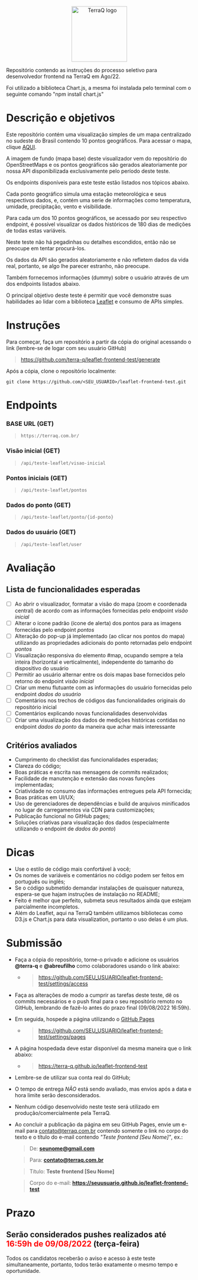 <p align="center">
  <br>
  <img alt="TerraQ logo" width="150" src="https://terraq.com.br/assets/images/logo/logo.png"/>
  <br>
</p>
 
Repositório contendo as instruções do processo seletivo para desenvolvedor frontend na TerraQ em Ago/22.

Foi utilizado a biblioteca Chart.js, a mesma foi instalada pelo terminal com o seguinte comando "npm install chart.js"

# Descrição e objetivos

Este repositório contém uma visualização simples de um mapa centralizado no sudeste do Brasil contendo 10 pontos geográficos. Para acessar o mapa, clique [AQUI](https://terra-q.github.io/leaflet-frontend-test/).

A imagem de fundo (mapa base) deste visualizador vem do repositório do OpenStreetMaps e os pontos geográficos são gerados aleatoriamente por nossa API disponibilizada exclusivamente pelo período deste teste.

Os endpoints disponíveis para este teste estão listados nos tópicos abaixo.

Cada ponto geográfico simula uma estação meteorológica e seus respectivos dados, e, contém uma serie de informações como temperatura, umidade, precipitação, vento e visibilidade.

Para cada um dos 10 pontos geográficos, se acessado por seu respectivo endpoint, é possível visualizar os dados históricos de 180 dias de medições de todas estas variáveis.

Neste teste não há pegadinhas ou detalhes escondidos, então não se preocupe em tentar procurá-los.

Os dados da API são gerados aleatoriamente e não refletem dados da vida real, portanto, se algo lhe parecer estranho, não preocupe.

Também fornecemos informações (dummy) sobre o usuário através de um dos endpoints listados abaixo.

O principal objetivo deste teste é permitir que você demonstre suas habilidades ao lidar com a biblioteca [Leaflet](https://github.com/Leaflet/Leaflet) e consumo de APIs simples.

# Instruções

Para começar, faça um repositório a partir da cópia do original acessando o link (lembre-se de logar com seu usuário GitHub)

> https://github.com/terra-q/leaflet-frontend-test/generate

Após a cópia, clone o repositório localmente:

```
git clone https://github.com/<SEU_USUARIO>/leaflet-frontend-test.git
```

# Endpoints

### BASE URL (GET)

> `https://terraq.com.br/`

### Visão inicial (GET)

> `/api/teste-leaflet/visao-inicial`

### Pontos iniciais (GET)

> `/api/teste-leaflet/pontos`

### Dados do ponto (GET)

> `/api/teste-leaflet/ponto/{id-ponto}`

### Dados do usuário (GET)

> `/api/teste-leaflet/user`

# Avaliação

## Lista de funcionalidades esperadas

- [ ] Ao abrir o visualizador, formatar a visão do mapa (zoom e coordenada central) de acordo com as informações fornecidas pelo endpoint _visão inicial_
- [ ] Alterar o ícone padrão (ícone de alerta) dos pontos para as imagens fornecidas pelo endpoint _pontos_
- [ ] Alteração do pop-up já implementado (ao clicar nos pontos do mapa) utilizando as propriedades adicionais do ponto retornadas pelo endpoint _pontos_
- [ ] Visualização responsiva do elemento #map, ocupando sempre a tela inteira (horizontal e verticalmente), independente do tamanho do dispositivo do usuário
- [ ] Permitir ao usuário alternar entre os dois mapas base fornecidos pelo retorno do endpoint _visão inicial_
- [ ] Criar um menu flutuante com as informações do usuário fornecidas pelo endpoint _dados do usuário_
- [ ] Comentários nos trechos de códigos das funcionalidades originais do repositório inicial
- [ ] Comentários explicando novas funcionalidades desenvolvidas
- [ ] Criar uma visualização dos dados de medições históricas contidas no endpoint _dados do ponto_ da maneira que achar mais interessante

## Critérios avaliados

- Cumprimento do checklist das funcionalidades esperadas;
- Clareza do código;
- Boas práticas e escrita nas mensagens de commits realizados;
- Facilidade de manutenção e extensão das novas funções implementadas;
- Criatividade no consumo das informações entregues pela API fornecida;
- Boas práticas em UI/UX;
- Uso de gerenciadores de dependências e build de arquivos minificados no lugar de carregamentos via CDN para customizações;
- Publicação funcional no GitHub pages;
- Soluções criativas para visualização dos dados (especialmente utilizando o endpoint de _dados do ponto_)

# Dicas

- Use o estilo de código mais confortável à você;
- Os nomes de variáveis e comentários no código podem ser feitos em português ou inglês;
- Se o código submetido demandar instalações de quaisquer natureza, espera-se que hajam instruções de instalação no README;
- Feito é melhor que perfeito, submeta seus resultados ainda que estejam parcialmente incompletos.
- Além do Leaflet, aqui na TerraQ também utilizamos bibliotecas como D3.js e Chart.js para data visualization, portanto o uso delas é um plus.

# Submissão

- Faça a cópia do repositório, torne-o privado e adicione os usuários **@terra-q** e **@abreufilho** como colaboradores usando o link abaixo:
  - > https://github.com/SEU_USUARIO/leaflet-frontend-test/settings/access
- Faça as alterações de modo a cumprir as tarefas deste teste, dê os commits necessários e o push final para o seu repositório remoto no GitHub, lembrando de fazê-lo antes do prazo final (09/08/2022 16:59h).
- Em seguida, hospede a página utilizando o [GitHub Pages](https://www.alura.com.br/artigos/como-colocar-projeto-no-ar-com-github-pages)
  - > https://github.com/SEU_USUARIO/leaflet-frontend-test/settings/pages
- A página hospedada deve estar disponível da mesma maneira que o link abaixo:
  - > https://terra-q.github.io/leaflet-frontend-test
- Lembre-se de utilizar sua conta real do GitHub;
- O tempo de entrega _NÃO_ está sendo avaliado, mas envios após a data e hora limite serão desconsiderados.
- Nenhum código desenvolvido neste teste será utilizado em produção/comercialmente pela TerraQ.
- Ao concluir a publicação da página em seu GitHub Pages, envie um e-mail para contato@terraq.com.br contendo somente o link no corpo do texto e o título do e-mail contendo _"Teste frontend [Seu Nome]"_, ex.:

  > De: **seunome@gmail.com**

  > Para: **contato@terraq.com.br**

  > Título: **Teste frontend [Seu Nome]**

  > Corpo do e-mail: **https://seuusuario.github.io/leaflet-frontend-test**

# Prazo

## Serão considerados pushes realizados até <span style="color:red">**16:59h de 09/08/2022**</span> (terça-feira)

Todos os candidatos receberão o aviso e acesso à este teste simultaneamente, portanto, todos terão exatamente o mesmo tempo e oportunidade.
